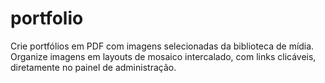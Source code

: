 # portfolio
Crie portfólios em PDF com imagens selecionadas da biblioteca de mídia. Organize imagens em layouts de mosaico intercalado, com links clicáveis, diretamente no painel de administração.
